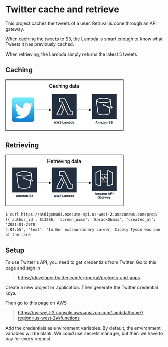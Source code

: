 # Twitter cache and retrieve

This project caches the tweets of a user. Retrival is done through an API gateway.

When caching the tweets to S3, the Lambda is smart enough to know what Tweets it
has previously cached.

When retrieving, the Lambda simply returns the latest 5 tweets

## Caching

![CacheLambdaImage](images/cache_lambda.png)

## Retrieving

![RetrieveLambdaImage](images/retrieve_lambda.png)

```
$ curl https://at6igxnu04.execute-api.us-west-2.amazonaws.com/prod/
[{'author_id': 813286, 'screen_name': 'BarackObama', 'created_at': '2021-01-29T0
4:04:55', 'text': 'In her extraordinary career, Cicely Tyson was one of the rare
```

## Setup

To use Twitter's API, you need to get credentials from Twitter. Go to this page
and sign in

> https://developer.twitter.com/en/portal/projects-and-apps

Create a new project or application. Then generate the Twitter credential keys.

Then go to this page on AWS

> https://us-west-2.console.aws.amazon.com/lambda/home?region=us-west-2#/functions

Add the credentials as environment variables. By default, the environment
variables will be blank. We _could_ use secrets manager, but then we have to
pay for every request.
